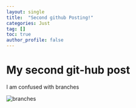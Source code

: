 ```yaml
---
layout: single
title:  "Second github Posting!"
categories: Just
tag: []
toc: true
author_profile: false
---
```


# My second git-hub post
I am confused with branches



![branches](D:\majorWallet-github-blog\GitHub\images\2022-02-15-second\branches.png)
